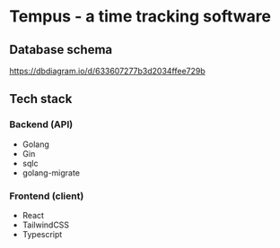 # Tempus - a time tracking software

## Database schema
https://dbdiagram.io/d/633607277b3d2034ffee729b


## Tech stack

### Backend (API)
- Golang
- Gin
- sqlc
- golang-migrate

### Frontend (client)
- React
- TailwindCSS
- Typescript
